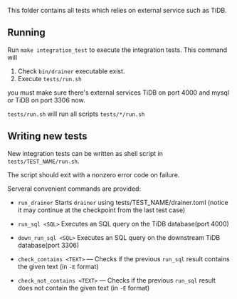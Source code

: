 

This folder contains all tests which relies on external service such as TiDB.





## Running

Run `make integration_test` to execute the integration tests. This command will

1. Check `bin/drainer` executable exist.
2. Execute `tests/run.sh`



you must make sure there's external services TiDB on port 4000 and mysql or TiDB on port 3306 now.

`tests/run.sh` will run all scripts `tests/*/run.sh`



## Writing new tests

New integration tests can be written as shell script in `tests/TEST_NAME/run.sh`.

The script should exit with a nonzero error code on failure.

Serveral convenient commands are provided:

- `run_drainer`  Starts `drainer` using tests/TEST_NAME/drainer.toml (notice it may continue at the checkpoint from the last test case)
- `run_sql <SQL>` Executes an SQL query on the TiDB database(port 4000)
- `down_run_sql <SQL>` Executes an SQL query on the downstream TiDB database(port 3306)

- `check_contains <TEXT>` — Checks if the previous `run_sql` result contains the given text
  (in `-E` format)
- `check_not_contains <TEXT>` — Checks if the previous `run_sql` result does not contain the given
  text (in `-E` format)
